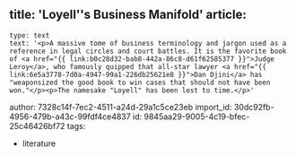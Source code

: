 title: 'Loyell''s Business Manifold'
article:
  -
    type: text
    text: '<p>A massive tome of business terminology and jargon used as a reference in legal circles and court battles. It is the favorite book of <a href="{{ link:b0c28d32-bab8-442a-86c8-d61f62585377 }}">Judge Leroy</a>, who famously quipped that all-star lawyer <a href="{{ link:6e5a3778-7d0a-4947-99a1-226db25621e8 }}">Dan Djini</a> has "weaponsized the good book to win cases that should not have been won."</p><p>The namesake "Loyell" has been lost to time.</p>'
author: 7328c14f-7ec2-4511-a24d-29a1c5ce23eb
import_id: 30dc92fb-4956-479b-a43c-99fdf4ce4837
id: 9845aa29-9005-4c19-bfec-25c46426bf72
tags:
  - literature

